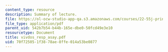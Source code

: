 ```yaml
---
content_type: resource
description: Summary of lecture.
file: https://ol-ocw-studio-app-qa.s3.amazonaws.com/courses/22-55j-principles-of-radiation-interactions-fall-2004/70f725051f3878ae8ffe014a53be0877_vivdos_resp_asay.pdf
file_type: application/pdf
parent_uid: 542b7b54-b44b-165e-dbe0-50fcd49e3e10
resourcetype: Document
title: vivdos_resp_asay.pdf
uid: 70f72505-1f38-78ae-8ffe-014a53be0877
---
```

